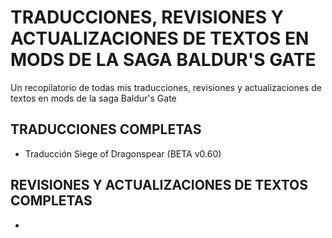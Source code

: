 # TRADUCCIONES, REVISIONES Y ACTUALIZACIONES DE TEXTOS EN MODS DE LA SAGA BALDUR'S GATE
Un recopilatorio de todas mis traducciones, revisiones y actualizaciones de textos en mods de la saga Baldur's Gate

## TRADUCCIONES COMPLETAS
- Traducción Siege of Dragonspear (BETA v0.60)

## REVISIONES Y ACTUALIZACIONES DE TEXTOS COMPLETAS
- 
